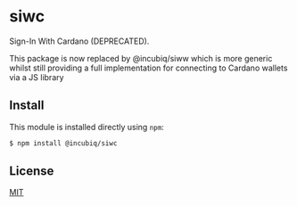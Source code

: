 # siwc

Sign-In With Cardano (DEPRECATED).

This package is now replaced by @incubiq/siww which is more generic whilst still providing a full implementation for connecting to Cardano wallets via a JS library

## Install

This module is installed directly using `npm`:

```sh
$ npm install @incubiq/siwc
```

## License

[MIT](LICENSE)

[node-url]: https://nodejs.org/en/download/
